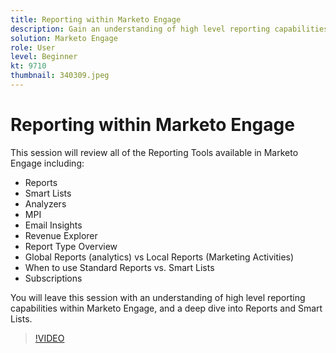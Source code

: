 ```yaml
---
title: Reporting within Marketo Engage
description: Gain an understanding of high level reporting capabilities within Marketo Engage, and a deep dive into Reports and Smart Lists.
solution: Marketo Engage
role: User
level: Beginner
kt: 9710
thumbnail: 340309.jpeg
---
```

# Reporting within Marketo Engage

This session will review all of the Reporting Tools available in Marketo Engage including:

* Reports
* Smart Lists
* Analyzers
* MPI
* Email Insights
* Revenue Explorer
* Report Type Overview
* Global Reports (analytics) vs Local Reports (Marketing Activities)
* When to use Standard Reports vs. Smart Lists
* Subscriptions

You will leave this session with an understanding of high level reporting capabilities within Marketo Engage, and a deep dive into Reports and Smart Lists.

>[!VIDEO](https://video.tv.adobe.com/v/340309/?quality=12&learn=on)
